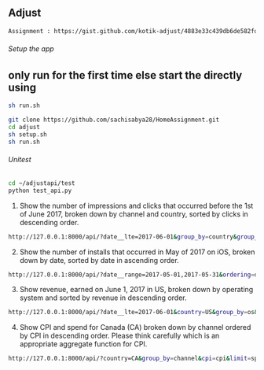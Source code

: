 ## Adjust
```bash
Assignment : https://gist.github.com/kotik-adjust/4883e33c439db6de582fd0986939045c
```
###### Setup the app ######
## only run  for the first time else start the directly using 
```bash
sh run.sh
```

```bash
git clone https://github.com/sachisabya28/HomeAssignment.git
cd adjust
sh setup.sh
sh run.sh
```

###### Unitest ######

```bash
cd ~/adjustapi/test
python test_api.py
```

1. Show the number of impressions and clicks that occurred before the 1st of June 2017, broken down by channel and country, sorted by clicks in descending order.

```bash
http://127.0.0.1:8000/api/?date__lte=2017-06-01&group_by=country&group_by=channel&ordering=-clicks&limit=impressions&limit=clicks
```

2. Show the number of installs that occurred in May of 2017 on iOS, broken down by date, sorted by date in ascending order.

```bash
http://127.0.0.1:8000/api/?date__range=2017-05-01,2017-05-31&ordering=date&os=ios&group_by=date&limit=installs
```

3. Show revenue, earned on June 1, 2017 in US, broken down by operating system and sorted by revenue in descending order.

```bash
http://127.0.0.1:8000/api/?date__lte=2017-06-01&country=US&group_by=os&ordering=-revenue&limit=revenue
```

4. Show CPI and spend for Canada (CA) broken down by channel ordered by CPI in descending order. Please think carefully which is an appropriate aggregate function for CPI.

```bash
http://127.0.0.1:8000/api/?country=CA&group_by=channel&cpi=cpi&limit=spend&ordering=-cpi
```


